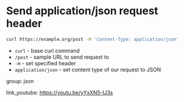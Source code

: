 # Send application/json request header

```bash
curl https://example.org/post -H 'Content-Type: application/json'
```

- `curl` - base curl command
- `/post` - sample URL to send request to
- `-H` - set specified header
- `application/json` - set content type of our request to JSON

group: json


link_youtube: https://youtu.be/yYxXN5-IJ3s
